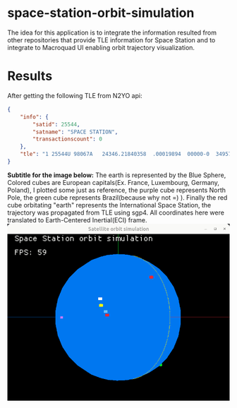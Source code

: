 # space-station-orbit-simulation
The idea for this application is to integrate the information resulted from other repositories that provide TLE information for Space Station and to integrate to Macroquad UI enabling orbit trajectory visualization.

# Results
After getting the following TLE from N2YO api:

```json
{
    "info": {
        "satid": 25544,
        "satname": "SPACE STATION",
        "transactionscount": 0
    },
    "tle": "1 25544U 98067A   24346.21840358  .00019894  00000-0  34957-3 0  9992\r\n2 25544  51.6394 158.3036 0007055 326.7949 203.7258 15.50472908486009"
}
```

**Subtitle for the image below:** The earth is represented by the Blue Sphere, Colored cubes are European capitals(Ex. France, Luxembourg, Germany, Poland), I plotted some just as reference, the purple cube represents North Pole, the green cube represents Brazil(because why not =) ). Finally the red cube orbitating "earth" represents the International Space Station, the trajectory was propagated from TLE using sgp4. All coordinates here were translated to Earth-Centered Inertial(ECI) frame.
![](docs/images/SpaceStation_Orbit_Simulation.gif)
